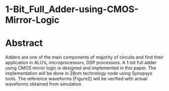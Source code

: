 # 1-Bit_Full_Adder-using-CMOS-Mirror-Logic
# Abstract
Adders are one of the main components of majority of circuits and find their application in ALU’s, microprocessors, DSP processors. A 1-bit full adder using CMOS mirror logic is designed and implemented in this paper. The implementation will be done in 28nm technology node using Synopsys tools. The reference waveforms [Figure2] will be verified with actual waveforms obtained from simulation
